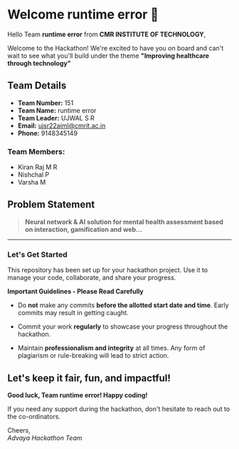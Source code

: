 # Welcome runtime error 👋

Hello Team **runtime error** from **CMR INSTITUTE OF TECHNOLOGY**,

Welcome to the Hackathon! We're excited to have you on board and can't wait to see what you'll build under the theme **"Improving healthcare through technology"** 

## Team Details

- **Team Number:** 151  
- **Team Name:** runtime error
- **Team Leader:** UJWAL S R  
- **Email:** ujsr22aiml@cmrit.ac.in  
- **Phone:** 9148345149  

### Team Members:
- Kiran Raj M R 
- Nishchal P 
- Varsha M 

## Problem Statement

> **Neural network & AI solution for mental health assessment based on interaction, gamification and web...**

---

### Let's Get Started 

This repository has been set up for your hackathon project. Use it to manage your code, collaborate, and share your progress.

**Important Guidelines - Please Read Carefully**

- Do **not** make any commits **before the allotted start date and time**. Early commits may result in getting caught.
- Commit your work **regularly** to showcase your progress throughout the hackathon.

- Maintain **professionalism and integrity** at all times. Any form of plagiarism or rule-breaking will lead to strict action.

Let's keep it fair, fun, and impactful! 
---

**Good luck, Team runtime error! Happy coding!**

If you need any support during the hackathon, don't hesitate to reach out to the co-ordinators.

Cheers,  
_Advaya Hackathon Team_